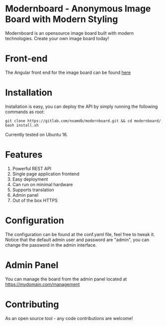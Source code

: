 # Modernboard - Anonymous Image Board with Modern Styling 
Modernboard is an opensource image board built with modern technologies.
Create your own image board today!

# Front-end
The Angular front end for the image board can be found [here](https://github.com/noamdb/modernboard-ui) 

# Installation
Installation is easy, you can deploy the API by simply running the following commands as root: 
```
git clone https://gitlab.com/noamdb/modernboard.git && cd modernboard/
bash install.sh
```

Currently tested on Ubuntu 16.

# Features
1. Powerful REST API
2. Single page application frontend
3. Easy deployment
4. Can run on minimal hardware
5. Supports translation
6. Admin panel
7. Out of the box HTTPS


# Configuration
The configuration can be found at the conf.yaml file, feel free to tweak it.
Notice that the default admin user and password are "admin", you can change the password
in the admin interface.

# Admin Panel
You can manage the board from the admin panel located at https://mydomain.com/management

# Contributing
As an open source tool - any code contributions are welcome!
